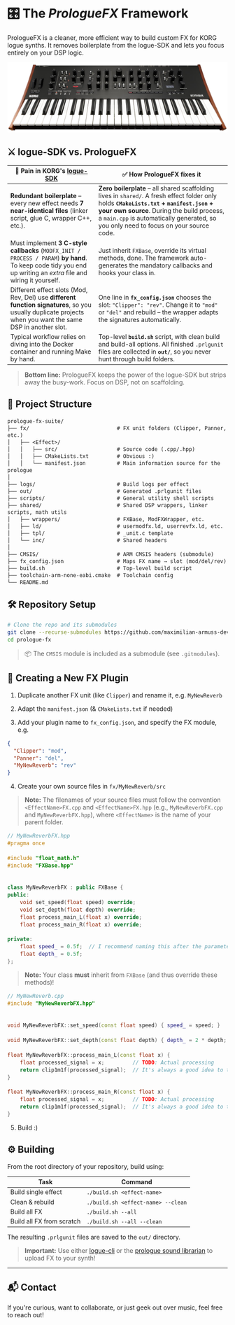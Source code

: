 # 🎛️ The *PrologueFX* Framework

PrologueFX is a cleaner, more efficient way to build custom FX for KORG logue synths.
It removes boilerplate from the logue-SDK and lets you focus entirely on your DSP logic.

![Prologue 8](prologue-8.png)

## ⚔️ logue-SDK vs. PrologueFX 

| 🛑 Pain in KORG's [logue-SDK](https://github.com/korginc/logue-sdk)                                                                                               | ✅ How PrologueFX fixes it                                                                                                                                                                       |
|-------------------------------------------------------------------------------------------------------------------------------------------------------------------|-------------------------------------------------------------------------------------------------------------------------------------------------------------------------------------------------|
| **Redundant boilerplate** – every new effect needs **7 near-identical files** (linker script, glue C, wrapper C++, etc.).                                         | **Zero boilerplate** – all shared scaffolding lives in `shared/`. A fresh effect folder only holds **`CMakeLists.txt` + `manifest.json` + your own source**. During the build process, a `main.cpp` is automatically generated, so you only need to focus on your source code. |
| Must implement **3 C-style callbacks** (`MODFX_INIT / PROCESS / PARAM`) **by hand**. To keep code tidy you end up writing an *extra* file and wiring it yourself. | Just inherit `FXBase`, override its virtual methods, done. The framework auto-generates the mandatory callbacks and hooks your class in.                                                        |
| Different effect slots (Mod, Rev, Del) use **different function signatures**, so you usually duplicate projects when you want the same DSP in another slot.       | One line in **`fx_config.json`** chooses the slot: `"Clipper": "rev"`. Change it to `"mod"` or `"del"` and rebuild – the wrapper adapts the signatures automatically.                           |
| Typical workflow relies on diving into the Docker container and running Make by hand.                                                                             | Top-level **`build.sh`** script, with clean build and build-all options. All finished `.prlgunit` files are collected in **`out/`**, so you never hunt through build folders.                   |

> **Bottom line:** PrologueFX keeps the power of the logue-SDK but strips away the busy-work. Focus on DSP, not on scaffolding.


## 🧪 Project Structure

```
prologue-fx-suite/
├── fx/                            # FX unit folders (Clipper, Panner, etc.)
│   ├── <Effect>/
│   │   ├── src/                   # Source code (.cpp/.hpp)
│   │   ├── CMakeLists.txt         # Obvious :)
│   │   └── manifest.json          # Main information source for the prologue
│
├── logs/                          # Build logs per effect
├── out/                           # Generated .prlgunit files
├── scripts/                       # General utility shell scripts
├── shared/                        # Shared DSP wrappers, linker scripts, math utils
│   ├── wrappers/                  # FXBase, ModFXWrapper, etc.
│   ├── ld/                        # usermodfx.ld, userrevfx.ld, etc.
│   ├── tpl/                       # _unit.c template
│   └── inc/                       # Shared headers
│
├── CMSIS/                         # ARM CMSIS headers (submodule)
├── fx_config.json                 # Maps FX name → slot (mod/del/rev)
├── build.sh                       # Top-level build script
├── toolchain-arm-none-eabi.cmake  # Toolchain config
└── README.md
```

## 🛠️ Repository Setup

```bash
# Clone the repo and its submodules
git clone --recurse-submodules https://github.com/maximilian-armuss-dev/prologue-fx.git
cd prologue-fx
```

> 📦 The `CMSIS` module is included as a submodule (see `.gitmodules`).

## 🧩 Creating a New FX Plugin

1. Duplicate another FX unit (like `Clipper`) and rename it, e.g. `MyNewReverb`

2. Adapt the `manifest.json` (& `CMakeLists.txt` if needed)

3. Add your plugin name to `fx_config.json`, and specify the FX module, e.g.
```json
{
  "Clipper": "mod",
  "Panner": "del",
  "MyNewReverb": "rev"
}
```

4. Create your own source files in `fx/MyNewReverb/src`
> **Note:** The filenames of your source files must follow the convention `<EffectName>FX.cpp` and `<EffectName>FX.hpp` (e.g., `MyNewReverbFX.cpp` and `MyNewReverbFX.hpp`), where `<EffectName>` is the name of your parent folder.
```c++
// MyNewReverbFX.hpp
#pragma once

#include "float_math.h"
#include "FXBase.hpp"


class MyNewReverbFX : public FXBase {
public:
    void set_speed(float speed) override;
    void set_depth(float depth) override;
    float process_main_L(float x) override;
    float process_main_R(float x) override;

private:
    float speed_ = 0.5f;  // I recommend naming this after the parameters you actually want to control, e.g. "size_", "decay_", etc.
    float depth_ = 0.5f;
};
```
> **Note:** Your class **must** inherit from `FXBase` (and thus override these methods)!
```c++
// MyNewReverb.cpp
#include "MyNewReverbFX.hpp"


void MyNewReverbFX::set_speed(const float speed) { speed_ = speed; }

void MyNewReverbFX::set_depth(const float depth) { depth_ = 2 * depth; }

float MyNewReverbFX::process_main_L(const float x) {
    float processed_signal = x;         // TODO: Actual processing
    return clip1m1f(processed_signal);  // It's always a good idea to throw on a clipper at the end 
}

float MyNewReverbFX::process_main_R(const float x) {
    float processed_signal = x;         // TODO: Actual processing
    return clip1m1f(processed_signal);  // It's always a good idea to throw on a clipper at the end 
}
```

5. Build :)

## ⚙️ Building
From the root directory of your repository, build using:

| Task                      | Command                            |
|---------------------------|------------------------------------|
| Build single effect       | `./build.sh <effect-name>`         |
| Clean & rebuild           | `./build.sh <effect-name> --clean` |
| Build all FX              | `./build.sh --all`                 |
| Build all FX from scratch | `./build.sh --all --clean`         |

The resulting `.prlgunit` files are saved to the `out/` directory.

> **Important:** Use either [logue-cli](https://github.com/korginc/logue-cli) or the [prologue sound librarian](https://www.korg.com/us/support/download/software/0/778/3995/) to upload FX to your synth!

---
## 📬 Contact

If you're curious, want to collaborate, or just geek out over music, feel free to reach out!
